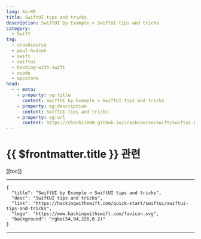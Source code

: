 ```yaml
---
lang: ko-KR
title: SwiftUI tips and tricks
description: SwiftUI by Example > SwiftUI tips and tricks
category:
  - Swift
tag: 
  - crashcourse
  - paul-hudson
  - swift
  - swiftui
  - hacking-with-swift
  - xcode
  - appstore
head:
  - - meta:
    - property: og:title
      content: SwiftUI by Example > SwiftUI tips and tricks
    - property: og:description
      content: SwiftUI tips and tricks
    - property: og:url
      content: https://chanhi2000.github.io/crashcourse/swift/swiftui-by-example/24-what-now/swiftui-tips-and-tricks.html
---
```


# {{ $frontmatter.title }} 관련

[[toc]]

---

```component VPCard
{
  "title": "SwiftUI by Example > SwiftUI tips and tricks",
  "desc": "SwiftUI tips and tricks",
  "link": "https://hackingwithswift.com/quick-start/swiftui/swiftui-tips-and-tricks",
  "logo": "https://www.hackingwithswift.com/favicon.svg",
  "background": "rgba(54,94,226,0.2)"
}
```

---

<TagLinks />